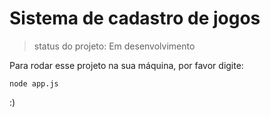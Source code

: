 <h1>Sistema de cadastro de jogos</h1>

> status do projeto: Em desenvolvimento 

Para rodar esse projeto na sua máquina, por favor digite:

```
node app.js
```

:)
